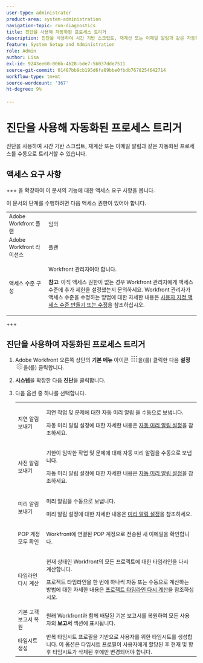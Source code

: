 ```yaml
---
user-type: administrator
product-area: system-administration
navigation-topic: run-diagnostics
title: 진단을 사용해 자동화된 프로세스 트리거
description: 진단을 사용하여 시간 기반 스크립트, 재계산 또는 이메일 알림과 같은 자동화된 프로세스를 수동으로 트리거할 수 있습니다.
feature: System Setup and Administration
role: Admin
author: Lisa
exl-id: 9243ee60-006b-4628-bde7-5b037dde7511
source-git-commit: 01487bb9cb195d6fa89bbe0fbdb7678254642714
workflow-type: tm+mt
source-wordcount: '367'
ht-degree: 9%

---
```


# 진단을 사용해 자동화된 프로세스 트리거

<!--
<p data-mc-conditions="QuicksilverOrClassic.Draft mode">**DON'T DELETE, DRAFT OR HIDE THIS ARTICLE. IT IS LINKED TO THE PRODUCT, THROUGH THE CONTEXT SENSITIVE HELP LINKS. **</p>
-->

진단을 사용하여 시간 기반 스크립트, 재계산 또는 이메일 알림과 같은 자동화된 프로세스를 수동으로 트리거할 수 있습니다.

## 액세스 요구 사항

+++ 을 확장하여 이 문서의 기능에 대한 액세스 요구 사항을 봅니다.

이 문서의 단계를 수행하려면 다음 액세스 권한이 있어야 합니다.

<table style="table-layout:auto"> 
 <col> 
 <col> 
 <tbody> 
  <tr> 
   <td role="rowheader">Adobe Workfront 플랜</td> 
   <td>임의</td> 
  </tr> 
  <tr> 
   <td role="rowheader">Adobe Workfront 라이선스</td> 
   <td>플랜</td> 
  </tr> 
  <tr> 
   <td role="rowheader">액세스 수준 구성</td> 
   <td> <p>Workfront 관리자여야 합니다.</p> <p><b>참고</b>: 아직 액세스 권한이 없는 경우 Workfront 관리자에게 액세스 수준에 추가 제한을 설정했는지 문의하세요. Workfront 관리자가 액세스 수준을 수정하는 방법에 대한 자세한 내용은 <a href="../../../administration-and-setup/add-users/configure-and-grant-access/create-modify-access-levels.md" class="MCXref xref">사용자 지정 액세스 수준 만들기 또는 수정</a>을 참조하십시오.</p> </td> 
  </tr> 
 </tbody> 
</table>

+++

## 진단을 사용하여 자동화된 프로세스 트리거

1. Adobe Workfront 오른쪽 상단의 **기본 메뉴** 아이콘 ![](assets/main-menu-icon.png)을(를) 클릭한 다음 **설정** ![](assets/gear-icon-settings.png)을(를) 클릭합니다.

1. **시스템**&#x200B;을 확장한 다음 **진단**&#x200B;을 클릭합니다.
1. 다음 옵션 중 하나를 선택합니다.

   <table style="table-layout:auto"> 
    <col> 
    <col> 
    <tbody> 
     <tr> 
      <td role="rowheader">지연 알림 보내기</td> 
      <td> <p>지연 작업 및 문제에 대한 자동 미리 알림 을 수동으로 보냅니다. </p> <p>자동 미리 알림 설정에 대한 자세한 내용은 <a href="../../../administration-and-setup/manage-workfront/emails/setting-up-automatic-reminders.md" class="MCXref xref">자동 미리 알림 설정</a>을 참조하세요.</p> </td> 
     </tr> 
     <tr> 
      <td role="rowheader">사전 알림 보내기</td> 
      <td> <p>기한이 임박한 작업 및 문제에 대해 자동 미리 알림을 수동으로 보냅니다.</p> <p>자동 미리 알림 설정에 대한 자세한 내용은 <a href="../../../administration-and-setup/manage-workfront/emails/setting-up-automatic-reminders.md" class="MCXref xref">자동 미리 알림 설정</a>을 참조하세요.</p> </td> 
     </tr> 
     <tr> 
      <td role="rowheader">미리 알림 보내기</td> 
      <td> <p>미리 알림을 수동으로 보냅니다. </p> <p>미리 알림 설정에 대한 자세한 내용은 <a href="../../../administration-and-setup/manage-workfront/emails/set-up-reminder-notifications.md" class="MCXref xref">미리 알림 설정</a>을 참조하세요.</p> </td> 
     </tr> 
     <tr> 
      <td role="rowheader">POP 계정 모두 확인</td> 
      <td> <p>Workfront에 연결된 POP 계정으로 전송된 새 이메일을 확인합니다. </p> <!--
        <p data-mc-conditions="QuicksilverOrClassic.Draft mode">For more information about Workfront and POP account integrations, see and <a href="../../../manage-work/requests/create-and-manage-request-queues/queue-details-tab-overview.md" class="MCXref xref">Overview of the Queue Details tab in a project</a>.</p>
       --> </td> 
     </tr> 
     <tr> 
      <td role="rowheader">타임라인 다시 계산</td> 
      <td> <p>현재 상태인 Workfront의 모든 프로젝트에 대한 타임라인을 다시 계산합니다. </p> <p>프로젝트 타임라인을 한 번에 하나씩 자동 또는 수동으로 계산하는 방법에 대한 자세한 내용은 <a href="../../../manage-work/projects/manage-projects/recalculate-project-timeline.md" class="MCXref xref">프로젝트 타임라인 다시 계산</a>을 참조하십시오.</p> </td> 
     </tr> 
     <tr> 
      <td role="rowheader">기본 고객 보고서 복원</td> 
      <td>원래 Workfront과 함께 배달된 기본 보고서를 복원하여 모든 사용자의 <strong>보고서</strong> 섹션에 표시됩니다.</td> 
     </tr> 
     <tr> 
      <td role="rowheader">타임시트 생성</td> 
      <td>반복 타임시트 프로필을 기반으로 사용자를 위한 타임시트를 생성합니다. 이 옵션은 타임시트 프로필이 사용자에게 할당된 후 현재 및 향후 타임시트가 삭제된 후에만 변경되어야 합니다.</td> 
     </tr> 
    </tbody> 
   </table>
